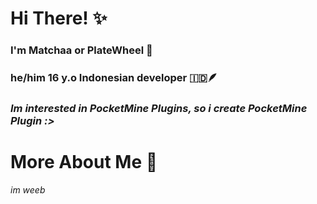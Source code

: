 # Hi There! ✨
### I'm Matchaa or PlateWheel 👋
### he/him 16 y.o Indonesian developer 🇮🇩🪶
### _Im interested in PocketMine Plugins, so i create PocketMine Plugin :>_
# More About Me 🌱
*im weeb*
